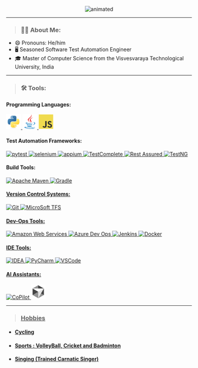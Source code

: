 
<p align="center">
  <img src="https://github.com/user-attachments/assets/8b0b5338-cf59-441c-8428-67b75028500c" alt="animated" />
</p>

---
> ### :man_technologist: About Me:
- 😄 Pronouns: He/him
- 🖥 Seasoned Software Test Automation Engineer
- 🎓 Master of Computer Science from the Visvesvaraya Technological University, India

---
> ### 🛠 Tools:
#### Programming Languages:
<a href="https://www.python.org" target="_blank" rel="noreferrer"> <img src="https://raw.githubusercontent.com/devicons/devicon/master/icons/python/python-original.svg" alt="python" width="40" height="40"/> </a>
<a href="https://www.java.com" target="_blank" rel="noreferrer"> <img src="https://raw.githubusercontent.com/devicons/devicon/master/icons/java/java-original.svg" alt="java" width="40" height="40"/> </a> 
<a href="https://developer.mozilla.org/en-US/docs/Web/JavaScript" target="_blank" rel="noreferrer"> <img src="https://raw.githubusercontent.com/devicons/devicon/master/icons/javascript/javascript-original.svg" alt="javascript" width="40" height="40"/> </a>

#### Test Automation Frameworks:
<a href="https://docs.pytest.org/" target="_blank" rel="noreferrer"> <img src="https://github.com/user-attachments/assets/ed60fff7-58e9-49d4-b559-b5537d125c02" alt="pytest" width="40" height="40"/> </a>
<a href="https://www.selenium.dev/" target="_blank" rel="noreferrer"> <img src="https://github.com/get-icon/geticon/blob/master/icons/selenium.svg" alt="selenium" width="40" height="40"/> </a>
<a href="https://appium.io/" target="_blank" rel="noreferrer"> <img src="https://github.com/detain/svg-logos/blob/master/svg/a/appium.svg" alt="appium" width="40" height="40"/> </a>
<a href="https://smartbear.com/product/testcomplete/" target="_blank" rel="noreferrer"> <img src="https://github.com/user-attachments/assets/313ad0f0-3e42-400b-8630-f27d88649c7d" alt="TestComplete" width="40" height="40"/> </a>
<a href="https://rest-assured.io/" target="_blank" rel="noreferrer"> <img src="https://scalac.io/wp-content/uploads/Rest-Asure.png" alt="Rest Assured" width="40" height="40"/> </a>
<a href="https://testng.org/" target="_blank" rel="noreferrer"> <img src="https://github.com/user-attachments/assets/03d8c2ef-cce1-4d9c-b97b-48b7ccbf143e" alt="TestNG" width="40" height="40"/> </a>


<!--
<a href="" target="_blank" rel="noreferrer"> <img src="" alt="appium" width="40" height="40"/> 
https://github.com/gilbarbara/logos/blob/main/logos/intellij-idea.svg
</a> -->
#### Build Tools:
<a href="https://maven.apache.org/" target="_blank" rel="noreferrer"> <img src="https://logowik.com/content/uploads/images/maven-apache3537.jpg" alt="Apache Maven" width="40" height="40"/> 
<a href="https://gradle.com/" target="_blank" rel="noreferrer"> <img src="https://www.vectorlogo.zone/logos/gradle/gradle-ar21~bgwhite.svg" alt="Gradle" width="40" height="40"/> 

#### Version Control Systems:
<a href="https://git-scm.com/" target="_blank" rel="noreferrer"> <img src="https://www.vectorlogo.zone/logos/git-scm/git-scm-ar21~bgwhite.svg" alt="Git" width="40" height="40"/> 
<a href="https://learn.microsoft.com/en-us/previous-versions/azure/devops/all/overview?view=tfs-2018" target="_blank" rel="noreferrer"> <img src="https://github.com/user-attachments/assets/de118b4f-0d6a-482b-9a0c-784d37c32093" alt="MicroSoft TFS" width="40" height="40"/>

#### Dev-Ops Tools:
<a href="https://aws.amazon.com/free/?trk=4940c16b-77b7-493b-98cc-36b807cd78ed&sc_channel=ps&ef_id=CjwKCAjwravBBhBjEiwAIr30VLZVnepO9a_SbL3cQoF5fwqjBN2ILj-qtdNWVd-p2YaBs-IPfcMgjhoC0boQAvD_BwE:G:s&s_kwcid=AL!4422!3!752128947240!e!!g!!amazon%20web%20services!22561812958!180040698416&gad_campaignid=22561812958&gbraid=0AAAAADjHtp-P8FNCq_Q19zYYyADFsX2gi&gclid=CjwKCAjwravBBhBjEiwAIr30VLZVnepO9a_SbL3cQoF5fwqjBN2ILj-qtdNWVd-p2YaBs-IPfcMgjhoC0boQAvD_BwE&all-free-tier.sort-by=item.additionalFields.SortRank&all-free-tier.sort-order=asc&awsf.Free%20Tier%20Types=*all&awsf.Free%20Tier%20Categories=*all" target="_blank" rel="noreferrer"> <img src="https://www.vectorlogo.zone/logos/amazon_aws/amazon_aws-ar21~bgwhite.svg" alt="Amazon Web Services" width="40" height="40"/>
<a href="https://azure.microsoft.com/de-de/pricing/purchase-options/azure-account/search?ef_id=_k_CjwKCAjwravBBhBjEiwAIr30VDtS_GJAusppJMjUVivOjz7Du5WXDHeB_Rcxuwnsmi9HK3lUYf-97BoCddkQAvD_BwE_k_&OCID=AIDcmmzzaokddl_SEM__k_CjwKCAjwravBBhBjEiwAIr30VDtS_GJAusppJMjUVivOjz7Du5WXDHeB_Rcxuwnsmi9HK3lUYf-97BoCddkQAvD_BwE_k_&gad_source=1&gad_campaignid=1635597981&gbraid=0AAAAADcJh_u8FmIFd8mXsIkaJh_weuGxa&gclid=CjwKCAjwravBBhBjEiwAIr30VDtS_GJAusppJMjUVivOjz7Du5WXDHeB_Rcxuwnsmi9HK3lUYf-97BoCddkQAvD_BwE" target="_blank" rel="noreferrer"> <img src="https://www.vectorlogo.zone/logos/microsoft_azure/microsoft_azure-ar21~bgwhite.svg" alt="Azure Dev Ops" width="40" height="40"/>
<a href="https://www.jenkins.io/" target="_blank" rel="noreferrer"> <img src="https://www.vectorlogo.zone/logos/jenkins/jenkins-ar21~bgwhite.svg" alt="Jenkins" width="40" height="40"/>
<a href="https://www.docker.com/" target="_blank" rel="noreferrer"> <img src="https://www.vectorlogo.zone/logos/docker/docker-ar21~bgwhite.svg" alt="Docker" width="40" height="40"/>

#### IDE Tools:
<a href="https://www.jetbrains.com/idea/" target="_blank" rel="noreferrer"> <img src="https://github.com/gilbarbara/logos/blob/main/logos/intellij-idea.svg" alt="IDEA" width="40" height="40"/>
<a href="https://www.jetbrains.com/pycharm/" target="_blank" rel="noreferrer"> <img src="https://upload.wikimedia.org/wikipedia/commons/1/1d/PyCharm_Icon.svg" alt="PyCharm" width="40" height="40"/>
<a href="https://code.visualstudio.com/" target="_blank" rel="noreferrer"> <img src="https://upload.wikimedia.org/wikipedia/commons/9/9a/Visual_Studio_Code_1.35_icon.svg" alt="VSCode" width="40" height="40"/>

#### AI Assistants:
<a href="" target="_blank" rel="noreferrer"> <img src="https://github.com/user-attachments/assets/6f5053c8-5e7f-4f6b-a64f-b0cfd01e50af" alt="CoPilot" width="40" height="40"/>
<a href="" target="_blank" rel="noreferrer"> <img src="https://github.com/vscode-icons/vscode-icons/blob/master/icons/file_type_cursorrules.svg" alt="Cursor" width="40" height="40"/>

--- 
> ### Hobbies
- #### Cycling
- #### Sports : VolleyBall, Cricket and Badminton
- #### Singing (Trained Carnatic Singer)

<!--
**akhilesh-halekote/akhilesh-halekote** is a ✨ _special_ ✨ repository because its `README.md` (this file) appears on your GitHub profile.

Here are some ideas to get you started:

- 🔭 I’m currently working on ...
- 🌱 I’m currently learning ...
- 👯 I’m looking to collaborate on ...
- 🤔 I’m looking for help with ...
- 💬 Ask me about ...
- 📫 How to reach me: ...
- 😄 Pronouns: ...
- ⚡ Fun fact: ...
-->
